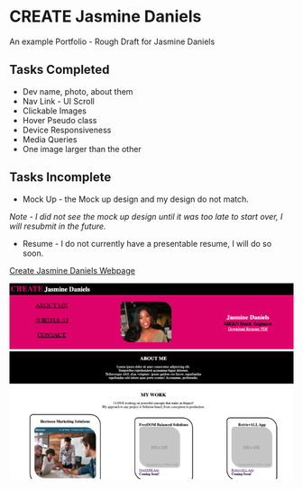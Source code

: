 # CREATE Jasmine Daniels

An example Portfolio - Rough Draft for Jasmine Daniels 

## Tasks Completed
- Dev name, photo, about them
- Nav Link - UI Scroll 
- Clickable Images
- Hover Pseudo class
- Device Responsiveness 
- Media Queries
- One image larger than the other


## Tasks Incomplete
- Mock Up - the Mock up design and my design do not match.

*Note - I did not see the mock up design until it was too late to start over, I will resubmit in the future.*

- Resume - I do not currently have a presentable resume, I will do so soon.

[Create Jasmine Daniels Webpage](https://jasminedaniels.github.io/Portfolio-02/)

![CreateJD](./images/example.png)